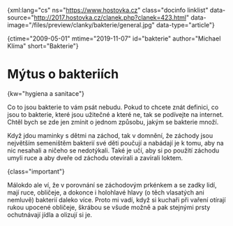 
{xml:lang="cs" ns="https://www.hostovka.cz" class="docinfo linklist" data-source="http://2017.hostovka.cz/clanek.php?clanek=423.html" data-image="/files/preview/clanky/bakterie/general.jpg" data-type="article"}

{ctime="2009-05-01" mtime="2019-11-07" id="bakterie" author="Michael Klíma" short="Bakterie"}

# Mýtus o bakteriích

{kw="hygiena a sanitace"}

Co to jsou bakterie to vám psát nebudu. Pokud to chcete znát definici, co jsou to bakterie, které jsou užitečné a které ne, tak se podívejte na internet. Chtěl bych se zde jen zmínit o jednom způsobu, jakým se bakterie množí.

Když jdou maminky s dětmi na záchod, tak v domnění, že záchody jsou největším semeništěm bakterií své děti poučují a nabádají je k tomu, aby na nic nesahali a ničeho se nedotýkali. Také je učí, aby si po použití záchodu umyli ruce a aby dveře od záchodu otevírali a zavírali loktem.

{class="important"}

Málokdo ale ví, že v porovnání se záchodovým prkénkem a se zadky lidí, mají ruce, obličeje, a dokonce i holohlavé hlavy (o těch vlasatých ani nemluvě) bakterií daleko více. Proto mi vadí, když si kuchaři při vaření otírají rukou upocené obličeje, škrábou se všude možně a pak stejnými prsty ochutnávají jídla a olizují si je.

